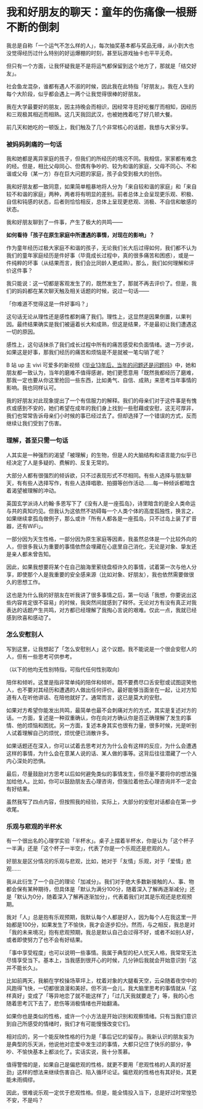 # 我和好朋友的聊天：童年的伤痛像一根掰不断的倒刺


我总是自称「一个运气不怎么样的人」，每次抽奖基本都与奖品无缘，从小到大也没觉得经历过什么特别的好运爆棚的时刻，甚至玩游戏抽卡也平平无奇。

但只有一个方面，让我怀疑我是不是将运气都保留到这个地方了，那就是「结交好友」。

社会鱼龙混杂，谁都有遇人不淑的时候，因此我在此特指「好朋友」。我在人生的每个大阶段，似乎都会遇上一两个让我觉得很棒的好朋友。

我在大学最要好的朋友，因主持晚会而相识，因经常寻觅好吃餐厅而相知，因经历和三观极其相近而相熟。这几天我回武汉，也被她拽着吃了好几顿大餐。

前几天和她吃的一顿饭上，我们触及了几个非常核心的话题，我想与大家分享。

### 被妈妈刺痛的一句话

我和她都是离异家庭的孩子，但我们的所经历的境况不同。我相信，家家都有难念的经。但是，相比父母同心、但偶有争吵的、较为和谐的家庭，父母不同心、不和谐或父母（某一方）存在巨大问题的家庭，孩子会受到极大的创伤。

我和好朋友都一致同意，如果简单粗暴地将人分为「来自较和谐的家庭」和「来自较不和谐的家庭」两种，两者将有明显的差别。前者总体上会呈现更乐观、积极、自信和钝感的状态，后者则恰恰相反，总体上呈现更悲观、消极、不自信和敏感的状态。

我和好朋友聊到了一件事，产生了极大的共鸣——

**如何看待「孩子在原生家庭中所遭遇的事情，对现在的影响」？**

作为童年经历过极大家庭不和谐的孩子，无论我们长大后过得如何，我们都不认为我们的童年家庭经历是件好事（毕竟成长过程中，真的很多痛苦和困惑），或是一件纯粹的坏事（从结果而言，我们会比同龄人更成熟）。那么，我们如何理解和评价这件事？

我只能说：这一切都是客观发生了的，既然发生了，那就不再去评价了。但是，我们的妈妈都在某次聊天触及相关话题的时候，说过一句话——

「你难道不觉得这是一件好事吗？」

这句话无论从理性还是感性都刺痛了我们。理性上，这显然是因果倒置，以果判因。最终结果确实是我们被逼着长大和成熟，但这是结果，不是最初让我们遭遇这一切的原因。

感性上，这句话抹杀了我们成长过程中所有的痛苦感受和负面情绪。退一万步说，如果这是好事，那我们经历的痛苦和烦恼是不是就被一笔勾销了呢？

B 站 up 主 vivi 可爱多的新视频《[毕业13年后，当年的问题还是问题吗](https://www.bilibili.com/video/BV1hN4y137pK)》中，她和朋友都一致认为，当年的磨难不值得感谢，她们更愿意用「既然我都经历了磨难，那我一定也要从你这里抢回一些东西，比如勇气、自信、成熟」来思考当年事情的影响。我也同样认可。

我的好朋友对此现象提出了一个有信服力的解释。我们的母亲们对于这件事是有愧疚或感到不安的，她们希望在成年的我们身上找到一些慰藉或安慰，这无可厚非，我们也常常告诉母亲们小时候的事已经过去了。但却选择了一个错误的方式，反而继续让我们受到了伤害。

### 理解，甚至只需一句话

人其实是一种强烈的渴望「被理解」的生物，但是人的大脑结构和语言能力似乎已经决定了人是多疑的、费解的、反复无常的。

大部分人都有很强烈的倾诉欲，只不过表现形式不尽相同。有些人选择与朋友聊天，有有些人选择写作，有些人选择唱歌、拍摄等创作活动……每一种倾诉都暗含着渴望被理解的冲动。

英国玄学派诗人约翰·多恩写下了《没有人是一座孤岛》，诗里暗含的是全人类命运与共的真知灼见。但我认为这依然不妨碍每一个人类个体的高度孤独性，换言之，如果继续拿孤岛做例子，那么或许「所有人都各是一座孤岛，只不过岛上装了扩音器，还有WiFi」。

一部分因为天生性格，一部分因为原生家庭等因素，我虽然总体是一个比较外向的人，但很多我认为重要的事情依然会埋藏在心底里自己消化，无论是对象、挚友还是亲人都未曾告知。

因此，如果我想要将某个在自己脑海里萦绕盘桓许久的事情，试着第一次与他人分享，即使那个人是我重要的安全感来源（比如对象、好朋友），我也依然需要做很久的思想工作。

这也是为什么我的好朋友在听我讲了很多事情之后，第一句话「我想，你要说出这些内容肯定很不容易」的时候，我突然间就感到了释怀。无论对方有没有真正对我表达的话题产生共鸣，对方都已经理解了我掏心言说的艰难。仅此一点，我就已经感到欣喜和感动了。

### 怎么安慰别人

写到这里，让我想起了「怎么安慰别人」这个议题。我不能说是一个很会安慰人的人，但有一些思考可供参考。

（以下的他均无性别特指，可指代任何性别取向）

陪伴和倾听。这里是指非常单纯的陪伴和倾听。既不要费尽口舌安慰或试图逗笑他人，也不要对其经历和遭遇的人做出任何评价。最好能够当面坐在一起，让对方知道有人在听他讲话、在陪他就好了。通常而言，这已是莫大的安慰。

如果对方希望你能发出共鸣，最简单也最不会刺痛对方的方式，其实是复述对方的话。一方面，复述是一种双重确认，你在向对方确认你是否正确理解了发生的事情、他的烦恼和困扰。另一方面，复述本身其实也很有力量，很多时候，光是听别人试着理解自己的烦忧，烦忧便已消散许多。

如果话题还在深入，你可以试着去思考对方为什么会有这样的反应，为什么会遭遇这样的事情，为什么会在意某人说的话、某人做的事等。这背后往往潜藏了一个人内心深处的恐惧。

最后，尽量鼓励对方思考以后如何避免类似的事情发生，但尽量不要将你的想法强加给他人。比如，你可以鼓励朋友去心理咨询，但强拉着他去心理咨询并不一定会有好结果。

虽然我写了四点内容，但按照我的经验，实际上，大部分的安慰对话都会在第一步收尾。

### 乐观与悲观的半杯水

有一个很出名的心理学实验「半杯水」。桌子上摆着半杯水，你是认为「这个杯子一半满」还是「这个杯子一半空」，代表了你是一个乐观还是悲观的人。

好朋友是区分情况的乐观与悲观，比如，她对于「友情」乐观，对于「爱情」悲观……

我从此衍生了一个自己的理论「加减分」。我们对于绝大多数新接触的人、事、物都会保有某种期待，但具体是「默认为满分100分，随着深入了解再逐渐减分」还是「默认为0分，随着深入了解再逐渐加分」，代表着我们对其是乐观还是悲观预期。

我对「人」总是抱有乐观预期，我默认每个人都是好人，因为每个人在我这里一开始都是100分，如果发生了不愉快，我才会逐步扣分。然而，与之相反，我总是对「我的未来境况」抱有悲观预期，我总是默认自己会过得不好，或者不如别人好，或者即使努力了也不会有好结果。

「事中享受程度」也可以说明一些事情。我属于典型的杞人忧天人格，我常常无法尽情享受当下。基本上，当我感到很开心的时候，几分钟后我就会开始意识到「这并不能长久」。

比如前两天，我躺在学校操场草坪上，枕着对象的大腿看天空，云朵随着夜空中的风跑得飞快，一切都很浪漫和美好。但不消一会儿，我大脑里思考的事情就从「这样真好」变成了「等异地恋了就不能这样了」「过几天我就要走了」等，我的心也随着思考沉下去了，悲伤等消极情绪也开始翻涌。

如果你也是类似的性格，或许一个小方法是开始识别和观察情绪。只有当我们意识到自己所感受的情绪时，我们才有可能慢慢改变它们。

相对应的，另一个能反映性格的行为是「事后记忆的留存」。我新认识的朋友妄为是典型的乐天派，他说他对恋爱中发生过的事情，大都只记住了快乐的部分，争吵、不愉快基本上都淡化了。实话实说，我十分羡慕。

值得警惕的是，如果自己是偏悲观的性格，就更不要用「悲观性格的人真的好差劲」这样的想法来继续伤害自己、陷入循环论证。偏悲观的性格也有其好处，其更能未雨绸缪。

因此，很难说乐观一定优于悲观性格。但是，能全情投入当下，总是好过时常惶恐不安，不是吗？